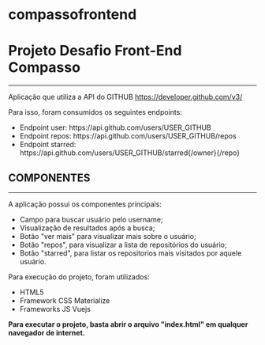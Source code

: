 # compassofrontend

<h1>Projeto Desafio Front-End Compasso</h1>
<hr>

Aplicação que utiliza a API do GITHUB https://developer.github.com/v3/ 

Para isso, foram consumidos os seguintes endpoints: 
<ul>
  <li>Endpoint user: https://api.github.com/users/USER_GITHUB</li>
  <li>Endpoint repos: https://api.github.com/users/USER_GITHUB/repos</li>
  <li>Endpoint starred: https://api.github.com/users/USER_GITHUB/starred{/owner}{/repo}</li>
</ul>

<h2>COMPONENTES</h2>
<hr>
A aplicação possui os componentes principais:

<ul>
  <li>Campo para buscar usuário pelo username;</li>
  <li>Visualização de resultados após a busca;</li>
  <li>Botão "ver mais" para visualizar mais sobre o usuário;</li>
  <li>Botão "repos", para visualizar a lista de repositórios do usuário;</li>
  <li>Botão "starred", para listar os repositorios mais visitados por aquele usuário.</li>
</ul>

Para execução do projeto, foram utilizados:
<ul>
<li>HTML5</li>
<li>Framework CSS Materialize</li>
<li>Frameworks JS Vuejs</li>
</ul>


<b>Para executar o projeto, basta abrir o arquivo "index.html" em qualquer navegador de internet.</b>
